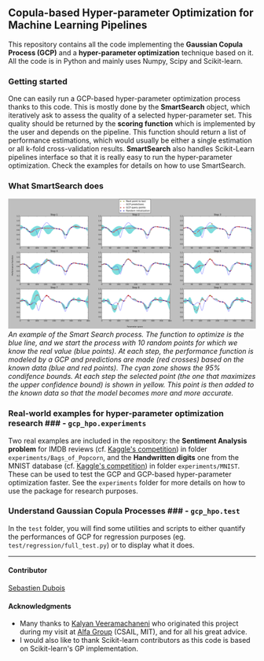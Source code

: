 ## Copula-based Hyper-parameter Optimization for Machine Learning Pipelines ##

This repository contains all the code implementing the **Gaussian Copula Process (GCP)** and a **hyper-parameter optimization** technique based on it.  
All the code is in Python and mainly uses Numpy, Scipy and Scikit-learn.


### Getting started ###
One can easily run a GCP-based hyper-parameter optimization process thanks to this code. This is mostly done by the **SmartSearch** object, which iteratively ask to assess the quality of a selected hyper-parameter set. This quality should be returned by the **scoring function** which is implemented by the user and depends on the pipeline. This function should return a list of performance estimations, which would usually be either a single estimation or all k-fold cross-validation results. **SmartSearch** also handles Scikit-Learn pipelines interface so that it is really easy to run the hyper-parameter optimization. 
Check the examples for details on how to use SmartSearch.


### What SmartSearch does ###
![Fig1](fig/SmartSampling_example.png?raw=true)
*An example of the Smart Search process. The function to optimize is the blue line, and we start the process with 10 random points for which we know the real value (blue points). At each step, the performance function is modeled by a GCP and predictions are made (red crosses) based on the known data (blue and red points). The cyan zone shows the 95% condifence bounds. At each step the selected point (the one that maximizes the upper confidence bound) is shown in yellow. This point is then added to the known data so that the model becomes more and more accurate.*  


### Real-world examples for hyper-parameter optimization research ### - `gcp_hpo.experiments`
Two real examples are included in the repository: the **Sentiment Analysis problem** for IMDB reviews (cf. [Kaggle's competition](https://www.kaggle.com/c/word2vec-nlp-tutorial)) in folder `experiments/Bags_of_Popcorn`, and the **Handwritten digits** one from the MNIST database (cf. [Kaggle's competition](https://www.kaggle.com/c/digit-recognizer)) in folder `experiments/MNIST`.
These can be used to test the GCP and GCP-based hyper-parameter optimization faster. See the `experiments` folder for more details on how to use the package for research purposes.  

### Understand Gaussian Copula Processes ### - `gcp_hpo.test`
In the `test` folder, you will find some utilities and scripts to either quantify the performances of GCP for regression purposes (eg. `test/regression/full_test.py`) or to display what it does.  

---------------

#### Contributor ####
[Sebastien Dubois](http://bit.do/sdubois)

#### Acknowledgments ####
* Many thanks to [Kalyan Veeramachaneni](http://www.kalyanv.org/) who originated this project during my visit at [Alfa Group](http://groups.csail.mit.edu/EVO-DesignOpt/groupWebSite/) (CSAIL, MIT), and for all his great advice.
* I would also like to thank Scikit-learn contributors as this code is based on Scikit-learn's GP implementation.
